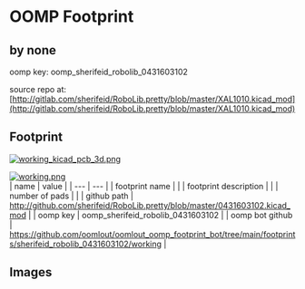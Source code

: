 # OOMP Footprint  
##   by none  
  
oomp key: oomp_sherifeid_robolib_0431603102  
  
source repo at: [http://gitlab.com/sherifeid/RoboLib.pretty/blob/master/XAL1010.kicad_mod](http://gitlab.com/sherifeid/RoboLib.pretty/blob/master/XAL1010.kicad_mod)  
## Footprint  
  
[![working_kicad_pcb_3d.png](working_kicad_pcb_3d_600.png)](working_kicad_pcb_3d.png)  
  
[![working.png](working_600.png)](working.png)  
| name | value | 
| --- | --- | 
| footprint name |  | 
| footprint description |  | 
| number of pads |  | 
| github path | http://github.com/sherifeid/RoboLib.pretty/blob/master/0431603102.kicad_mod | 
| oomp key | oomp_sherifeid_robolib_0431603102 | 
| oomp bot github | https://github.com/oomlout/oomlout_oomp_footprint_bot/tree/main/footprints/sherifeid_robolib_0431603102/working | 
## Images  
